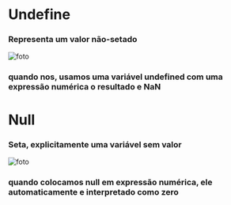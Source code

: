 # Undefine
### Representa um valor não-setado
![foto](./Captura%20de%20tela%202022-11-29%20153153.png) 
### quando nos, usamos uma variável undefined com uma expressão numérica o resultado e NaN
# Null
### Seta, explicitamente uma variável sem valor
![foto](null.png)
### quando colocamos null em expressão numérica, ele automaticamente e interpretado como zero
